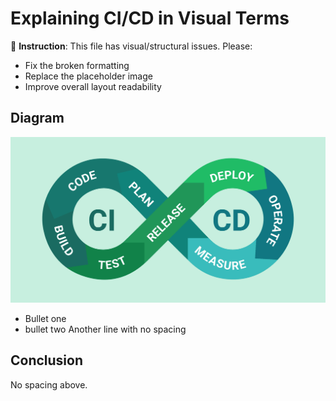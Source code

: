 # Explaining CI/CD in Visual Terms

🎨 **Instruction**: This file has visual/structural issues. Please:
- Fix the broken formatting
- Replace the placeholder image
- Improve overall layout readability

## Diagram
![CI/CD](../img/FIXME.png)

* Bullet one
* bullet two
Another line with no spacing

## Conclusion
No spacing above.
